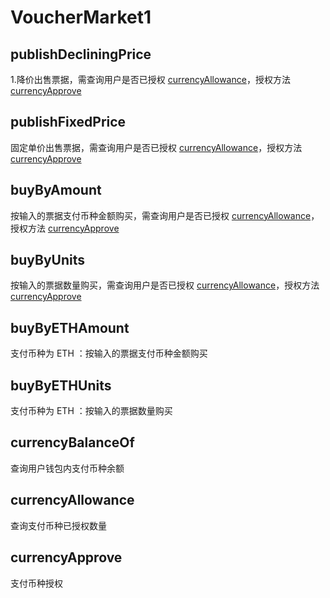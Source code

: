 # VoucherMarket1

## publishDecliningPrice

1.降价出售票据，需查询用户是否已授权 [currencyAllowance](#currencyallowance)，授权方法 [currencyApprove](#currencyapprove)

## publishFixedPrice

固定单价出售票据，需查询用户是否已授权 [currencyAllowance](#currencyallowance)，授权方法 [currencyApprove](#currencyapprove)

## buyByAmount

按输入的票据支付币种金额购买，需查询用户是否已授权 [currencyAllowance](#currencyallowance)，授权方法 [currencyApprove](#currencyapprove)

## buyByUnits

按输入的票据数量购买，需查询用户是否已授权 [currencyAllowance](#currencyallowance)，授权方法 [currencyApprove](#currencyapprove)

## buyByETHAmount

支付币种为 ETH ：按输入的票据支付币种金额购买

## buyByETHUnits

支付币种为 ETH ：按输入的票据数量购买

## currencyBalanceOf

查询用户钱包内支付币种余额

## currencyAllowance

查询支付币种已授权数量

## currencyApprove

支付币种授权 

